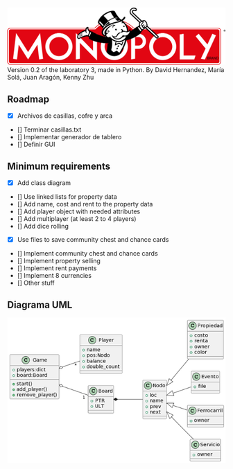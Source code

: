 ![Logo](img//monopoly.png)
Version 0.2 of the laboratory 3, made in Python. By David Hernandez, María Solá, Juan Aragón, Kenny Zhu 

## Roadmap
- [x] Archivos de casillas, cofre y arca
- []  Terminar casillas.txt
- []  Implementar generador de tablero
- []  Definir GUI

## Minimum requirements
- [x] Add class diagram
- [] Use linked lists for property data
- [] Add name, cost and rent to the property data
- [] Add player object with needed attributes
- [] Add multiplayer (at least 2 to 4 players)
- [] Add dice rolling
- [x] Use files to save community chest and chance cards
- [] Implement community chest and chance cards
- [] Implement property selling
- [] Implement rent payments
- [] Implement 8 currencies
- [] Other stuff



## Diagrama UML
![UML](img//Class_Diagram.png)